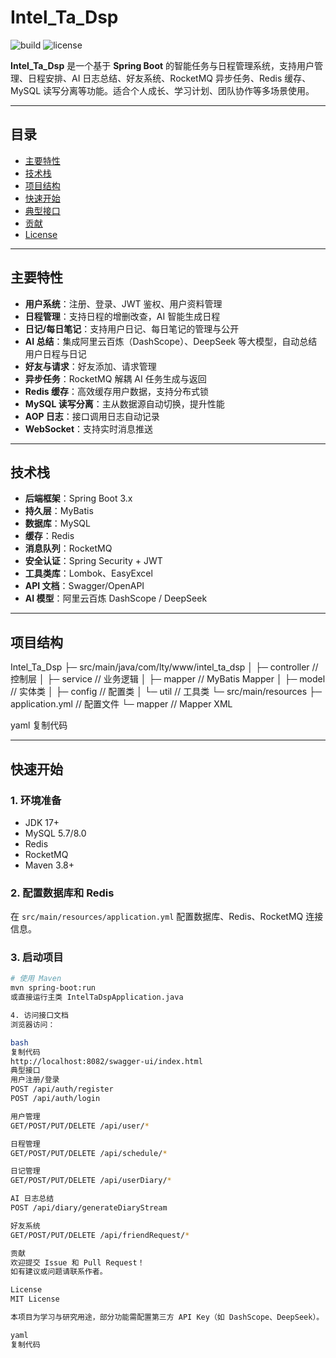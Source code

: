 # Intel_Ta_Dsp
![build](https://img.shields.io/badge/build-passing-brightgreen)
![license](https://img.shields.io/badge/license-MIT-blue)

**Intel_Ta_Dsp** 是一个基于 **Spring Boot** 的智能任务与日程管理系统，支持用户管理、日程安排、AI 日志总结、好友系统、RocketMQ 异步任务、Redis 缓存、MySQL 读写分离等功能。适合个人成长、学习计划、团队协作等多场景使用。

---

## 目录
- [主要特性](#主要特性)
- [技术栈](#技术栈)
- [项目结构](#项目结构)
- [快速开始](#快速开始)
- [典型接口](#典型接口)
- [贡献](#贡献)
- [License](#license)

---

## 主要特性
- **用户系统**：注册、登录、JWT 鉴权、用户资料管理
- **日程管理**：支持日程的增删改查，AI 智能生成日程
- **日记/每日笔记**：支持用户日记、每日笔记的管理与公开
- **AI 总结**：集成阿里云百炼（DashScope）、DeepSeek 等大模型，自动总结用户日程与日记
- **好友与请求**：好友添加、请求管理
- **异步任务**：RocketMQ 解耦 AI 任务生成与返回
- **Redis 缓存**：高效缓存用户数据，支持分布式锁
- **MySQL 读写分离**：主从数据源自动切换，提升性能
- **AOP 日志**：接口调用日志自动记录
- **WebSocket**：支持实时消息推送

---

## 技术栈
- **后端框架**：Spring Boot 3.x
- **持久层**：MyBatis
- **数据库**：MySQL
- **缓存**：Redis
- **消息队列**：RocketMQ
- **安全认证**：Spring Security + JWT
- **工具类库**：Lombok、EasyExcel
- **API 文档**：Swagger/OpenAPI
- **AI 模型**：阿里云百炼 DashScope / DeepSeek

---

## 项目结构
Intel_Ta_Dsp
├─ src/main/java/com/lty/www/intel_ta_dsp
│ ├─ controller // 控制层
│ ├─ service // 业务逻辑
│ ├─ mapper // MyBatis Mapper
│ ├─ model // 实体类
│ ├─ config // 配置类
│ └─ util // 工具类
└─ src/main/resources
├─ application.yml // 配置文件
└─ mapper // Mapper XML

yaml
复制代码

---

## 快速开始

### 1. 环境准备
- JDK 17+
- MySQL 5.7/8.0
- Redis
- RocketMQ
- Maven 3.8+

### 2. 配置数据库和 Redis
在 `src/main/resources/application.yml` 配置数据库、Redis、RocketMQ 连接信息。

### 3. 启动项目
```bash
# 使用 Maven
mvn spring-boot:run
或直接运行主类 IntelTaDspApplication.java

4. 访问接口文档
浏览器访问：

bash
复制代码
http://localhost:8082/swagger-ui/index.html
典型接口
用户注册/登录
POST /api/auth/register
POST /api/auth/login

用户管理
GET/POST/PUT/DELETE /api/user/*

日程管理
GET/POST/PUT/DELETE /api/schedule/*

日记管理
GET/POST/PUT/DELETE /api/userDiary/*

AI 日志总结
POST /api/diary/generateDiaryStream

好友系统
GET/POST/PUT/DELETE /api/friendRequest/*

贡献
欢迎提交 Issue 和 Pull Request！
如有建议或问题请联系作者。

License
MIT License

本项目为学习与研究用途，部分功能需配置第三方 API Key（如 DashScope、DeepSeek）。

yaml
复制代码


